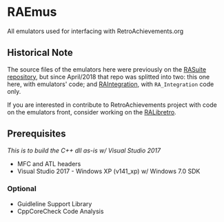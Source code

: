 # RAEmus

All emulators used for interfacing with RetroAchievements.org

## Historical Note

The source files of the emulators here were previously on the [RASuite repository](https://github.com/RetroAchievements/RASuite),
but since April/2018 that repo was splitted into two: this one here, with emulators' code; and [RAIntegration](https://github.com/RetroAchievements/RAIntegration), with `RA_Integration` code only.

If you are interested in contribute to RetroAchievements project with code on the emulators front, consider working
on the [RALibretro](https://github.com/RetroAchievements/RALibretro).


## Prerequisites

*This is to build the C++ dll as-is w/ Visual Studio 2017*

- MFC and ATL headers
- Visual Studio 2017 - Windows XP (v141_xp) w/ Windows 7.0 SDK

### Optional

- Guidleline Support Library
- CppCoreCheck Code Analysis
